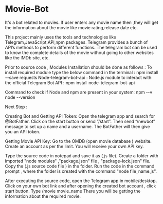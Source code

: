 # Movie-Bot
It's a bot related to movies.
If user enters any movie name then ,they will get the information about the movie like movie rating,release date etc.

This project mainly uses the tools and technologies like Telegram,JavaScript,API,npm packages.
Telegram provides a bunch of API’s methods to perform different functions.
The telegram bot can be used to know the complete details of the movie without going to other websites like the IMDb site, etc.

Prior to source code , Modules Installation should be done as follows :
To install  required module type the below command in the terminal :   npm install --save requests
Node-telegram-bot-api : Node.js module to interact with the official Telegram Bot API  :  npm install node-telegram-bot-api

Command to check if Node and npm are present in your system:
npm --v
node --version

Next Step :

Creating Bot and Getting API Token:
Open the telegram app and search for @BotFather.
Click on the start button or send “/start”.
Then send “/newbot” message to set up a name and a username.
The BotFather will then give you an API token.

Getting Movie API Key:
Go to the OMDB (open movie database ) website.
Create an account as per the limit.
You will receive your own API key.

Type the source code in notepad and save it as (.js file). Create a folder with imported "node modules" ,"package.json" file , "package-lock.json" file.
Copy the (.js source code file ) in the folder.
Run the code in the command prompt , where the  folder is created with the command  "node file_name.js".

After executing the source code, open the Telegram app in mobile/desktop.
Click on your own bot link and after opening the created bot account , click start button.
Type /movie movie_name
There you will be getting the information about the required movie.


